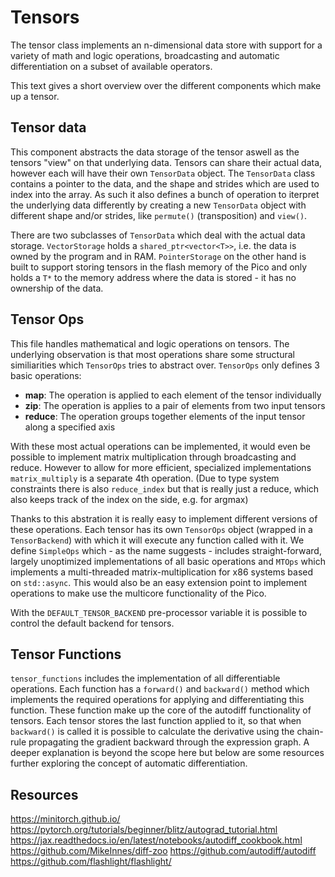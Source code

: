 # Tensors

The tensor class implements an n-dimensional data store with support for a variety of math and logic operations, broadcasting and automatic differentiation on a subset of available operators.

This text gives a short overview over the different components which make up a tensor.

## Tensor data

This component abstracts the data storage of the tensor aswell as the tensors "view" on that underlying data. Tensors can share their actual data, however each will have their own `TensorData` object. The `TensorData` class contains a pointer to the data, and the shape and strides which are used to index into the array. As such it also defines a bunch of operation to iterpret the underlying data differently by creating a new `TensorData` object with different shape and/or strides, like `permute()` (transposition) and `view()`.

There are two subclasses of `TensorData` which deal with the actual data storage. `VectorStorage` holds a `shared_ptr<vector<T>>`, i.e. the data is owned by the program and in RAM. `PointerStorage` on the other hand is built to support storing tensors in the flash memory of the Pico and only holds a `T*` to the memory address where the data is stored - it has no ownership of the data.

## Tensor Ops

This file handles mathematical and logic operations on tensors. The underlying observation is that most operations share some structural similiarities which `TensorOps` tries to abstract over. `TensorOps` only defines 3 basic operations:
* **map**: The operation is applied to each element of the tensor individually
* **zip**: The operation is applies to a pair of elements from two input tensors
* **reduce**: The operation groups together elements of the input tensor along a specified axis

With these most actual operations can be implemented, it would even be possible to implement matrix multiplication through broadcasting and reduce. However to allow for more efficient, specialized implementations `matrix_multiply` is a separate 4th operation. (Due to type system constraints there is also `reduce_index` but that is really just a reduce, which also keeps track of the index on the side, e.g. for argmax)

Thanks to this abstration it is really easy to implement different versions of these operations. Each tensor has its own `TensorOps` object (wrapped in a `TensorBackend`) with which it will execute any function called with it. 
We define `SimpleOps` which - as the name suggests - includes straight-forward, largely unoptimized implementations of all basic operations and `MTOps` which implements a multi-threaded matrix-multiplication for x86 systems based on `std::async`. This would also be an easy extension point to implement operations to make use the multicore functionality of the Pico.

With the `DEFAULT_TENSOR_BACKEND` pre-processor variable it is possible to control the default backend for tensors.

## Tensor Functions

`tensor_functions` includes the implementation of all differentiable operations. Each function has a `forward()` and `backward()` method which implements the required operations for applying and differentiating this function.
These function make up the core of the autodiff functionality of tensors. Each tensor stores the last function applied to it, so that when `backward()` is called it is possible to calculate the derivative using the chain-rule propagating the gradient backward through the expression graph.
A deeper explanation is beyond the scope here but below are some resources further exploring the concept of automatic differentiation.


## Resources

https://minitorch.github.io/  
https://pytorch.org/tutorials/beginner/blitz/autograd_tutorial.html  
https://jax.readthedocs.io/en/latest/notebooks/autodiff_cookbook.html  
https://github.com/MikeInnes/diff-zoo
https://github.com/autodiff/autodiff  
https://github.com/flashlight/flashlight/  